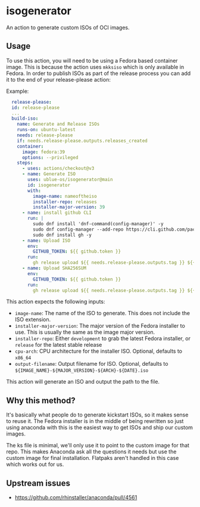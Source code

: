 # isogenerator
An action to generate custom ISOs of OCI images. 

## Usage

To use this action, you will need to be using a Fedora based container image.  This is because the action uses `mkksiso` 
which is only available in Fedora. In order to publish ISOs as part of the release process you can add it to the end of your release-please action: 

Example:

```yaml
  release-please:
  id: release-please
  ... 
  build-iso:
    name: Generate and Release ISOs
    runs-on: ubuntu-latest
    needs: release-please
    if: needs.release-please.outputs.releases_created
    container: 
      image: fedora:39
      options: --privileged
    steps:
      - uses: actions/checkout@v3
      - name: Generate ISO  
        uses: ublue-os/isogenerator@main
        id: isogenerator
        with:
          image-name: nameoftheiso
          installer-repo: releases
          installer-major-version: 39
      - name: install github CLI
        run: |
          sudo dnf install 'dnf-command(config-manager)' -y
          sudo dnf config-manager --add-repo https://cli.github.com/packages/rpm/gh-cli.repo
          sudo dnf install gh -y
      - name: Upload ISO
        env:
          GITHUB_TOKEN: ${{ github.token }}
        run:
          gh release upload ${{ needs.release-please.outputs.tag }} ${{ steps.isogenerator.outputs.iso-path }} -R ublue-os/main --clobber
      - name: Upload SHA256SUM
        env:
          GITHUB_TOKEN: ${{ github.token }}
        run:
          gh release upload ${{ needs.release-please.outputs.tag }} ${{ steps.isogenerator.outputs.sha256sum-path }} -R ublue-os/main --clobber

```

This action expects the following inputs:
- `image-name`: The name of the ISO to generate.  This does not include the ISO extension.
- `installer-major-version`: The major version of the Fedora installer to use.  This is usually the same as the image major version.
- `installer-repo`: Either `development` to grab the latest Fedora installer, or `release` for the latest stable release
- `cpu-arch`: CPU architecture for the installer ISO. Optional, defaults to `x86_64`
- `output-filename`: Output filename for ISO. Optional, defaults to `${IMAGE_NAME}-${MAJOR_VERSION}-${ARCH}-${DATE}.iso`

This action will generate an ISO and output the path to the file.

## Why this method?

It's basically what people do to generate kickstart ISOs, so it makes sense to reuse it. 
The Fedora installer is in the middle of being rewritten so just using anaconda with this is the easiest way to get ISOs and ship our custom images. 

The ks file is minimal, we'll only use it to point to the custom image for that repo.
This makes Anaconda ask all the questions it needs but use the custom image for final installation. 
Flatpaks aren't handled in this case which works out for us. 

## Upstream issues

- https://github.com/rhinstaller/anaconda/pull/4561
